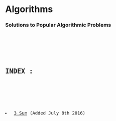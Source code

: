 <html>
<h1>Algorithms</h1>

<h3> Solutions to Popular Algorithmic Problems </h3>

<pre>
    <div class="container">
        <div>
            <h2>INDEX :</h2>
        </div>
        <div class="wrap">
            <li> <a href="https://github.com/anujbora/Algorithms/tree/master/3Sum">3 Sum</a> (Added July 8th 2016) </li>
        </div>
    </div>
</pre>
</html>
